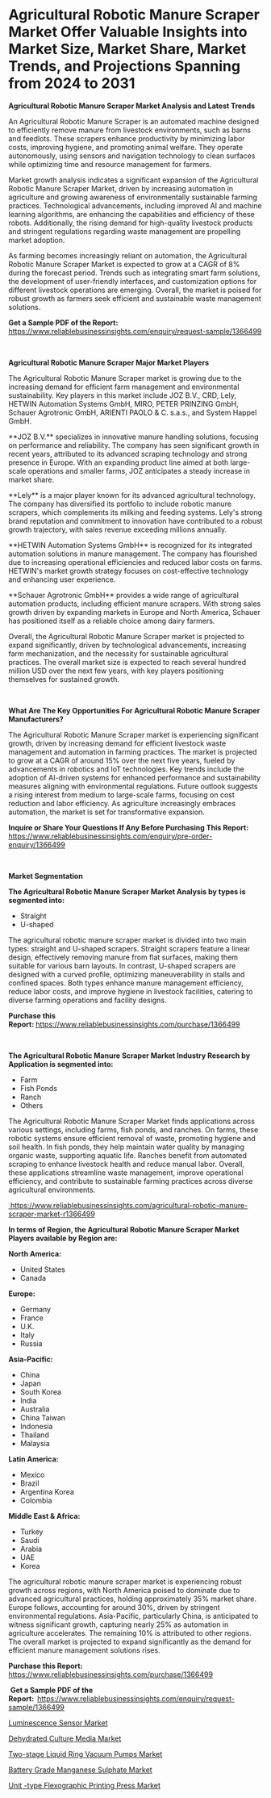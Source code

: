 <p><h1>Agricultural Robotic Manure Scraper Market Offer Valuable Insights into Market Size, Market Share, Market Trends, and Projections Spanning from 2024 to 2031</h1></p><p><strong>Agricultural Robotic Manure Scraper Market Analysis and Latest Trends</strong></p>
<p><p>An Agricultural Robotic Manure Scraper is an automated machine designed to efficiently remove manure from livestock environments, such as barns and feedlots. These scrapers enhance productivity by minimizing labor costs, improving hygiene, and promoting animal welfare. They operate autonomously, using sensors and navigation technology to clean surfaces while optimizing time and resource management for farmers.</p><p>Market growth analysis indicates a significant expansion of the Agricultural Robotic Manure Scraper Market, driven by increasing automation in agriculture and growing awareness of environmentally sustainable farming practices. Technological advancements, including improved AI and machine learning algorithms, are enhancing the capabilities and efficiency of these robots. Additionally, the rising demand for high-quality livestock products and stringent regulations regarding waste management are propelling market adoption.</p><p>As farming becomes increasingly reliant on automation, the Agricultural Robotic Manure Scraper Market is expected to grow at a CAGR of 8% during the forecast period. Trends such as integrating smart farm solutions, the development of user-friendly interfaces, and customization options for different livestock operations are emerging. Overall, the market is poised for robust growth as farmers seek efficient and sustainable waste management solutions.</p></p>
<p><strong>Get a Sample PDF of the Report:&nbsp;</strong> <a href="https://www.reliablebusinessinsights.com/enquiry/request-sample/1366499">https://www.reliablebusinessinsights.com/enquiry/request-sample/1366499</a></p>
<p>&nbsp;</p>
<p><strong>Agricultural Robotic Manure Scraper Major Market Players</strong></p>
<p><p>The Agricultural Robotic Manure Scraper market is growing due to the increasing demand for efficient farm management and environmental sustainability. Key players in this market include JOZ B.V., CRD, Lely, HETWIN Automation Systems GmbH, MIRO, PETER PRINZING GmbH, Schauer Agrotronic GmbH, ARIENTI PAOLO & C. s.a.s., and System Happel GmbH.</p><p>**JOZ B.V.** specializes in innovative manure handling solutions, focusing on performance and reliability. The company has seen significant growth in recent years, attributed to its advanced scraping technology and strong presence in Europe. With an expanding product line aimed at both large-scale operations and smaller farms, JOZ anticipates a steady increase in market share.</p><p>**Lely** is a major player known for its advanced agricultural technology. The company has diversified its portfolio to include robotic manure scrapers, which complements its milking and feeding systems. Lely's strong brand reputation and commitment to innovation have contributed to a robust growth trajectory, with sales revenue exceeding millions annually.</p><p>**HETWIN Automation Systems GmbH** is recognized for its integrated automation solutions in manure management. The company has flourished due to increasing operational efficiencies and reduced labor costs on farms. HETWIN's market growth strategy focuses on cost-effective technology and enhancing user experience.</p><p>**Schauer Agrotronic GmbH** provides a wide range of agricultural automation products, including efficient manure scrapers. With strong sales growth driven by expanding markets in Europe and North America, Schauer has positioned itself as a reliable choice among dairy farmers.</p><p>Overall, the Agricultural Robotic Manure Scraper market is projected to expand significantly, driven by technological advancements, increasing farm mechanization, and the necessity for sustainable agricultural practices. The overall market size is expected to reach several hundred million USD over the next few years, with key players positioning themselves for sustained growth.</p></p>
<p>&nbsp;</p>
<p><strong>What Are The Key Opportunities For Agricultural Robotic Manure Scraper Manufacturers?</strong></p>
<p><p>The Agricultural Robotic Manure Scraper market is experiencing significant growth, driven by increasing demand for efficient livestock waste management and automation in farming practices. The market is projected to grow at a CAGR of around 15% over the next five years, fueled by advancements in robotics and IoT technologies. Key trends include the adoption of AI-driven systems for enhanced performance and sustainability measures aligning with environmental regulations. Future outlook suggests a rising interest from medium to large-scale farms, focusing on cost reduction and labor efficiency. As agriculture increasingly embraces automation, the market is set for transformative expansion.</p></p>
<p><strong>Inquire or Share Your Questions If Any Before Purchasing This Report:</strong> <a href="https://www.reliablebusinessinsights.com/enquiry/pre-order-enquiry/1366499">https://www.reliablebusinessinsights.com/enquiry/pre-order-enquiry/1366499</a></p>
<p>&nbsp;</p>
<p><strong>Market Segmentation</strong></p>
<p><strong>The Agricultural Robotic Manure Scraper Market Analysis by types is segmented into:</strong></p>
<p><ul><li>Straight</li><li>U-shaped</li></ul></p>
<p><p>The agricultural robotic manure scraper market is divided into two main types: straight and U-shaped scrapers. Straight scrapers feature a linear design, effectively removing manure from flat surfaces, making them suitable for various barn layouts. In contrast, U-shaped scrapers are designed with a curved profile, optimizing maneuverability in stalls and confined spaces. Both types enhance manure management efficiency, reduce labor costs, and improve hygiene in livestock facilities, catering to diverse farming operations and facility designs.</p></p>
<p><strong>Purchase this Report:&nbsp;</strong><a href="https://www.reliablebusinessinsights.com/purchase/1366499">https://www.reliablebusinessinsights.com/purchase/1366499</a></p>
<p>&nbsp;</p>
<p><strong>The Agricultural Robotic Manure Scraper Market Industry Research by Application is segmented into:</strong></p>
<p><ul><li>Farm</li><li>Fish Ponds</li><li>Ranch</li><li>Others</li></ul></p>
<p><p>The Agricultural Robotic Manure Scraper Market finds applications across various settings, including farms, fish ponds, and ranches. On farms, these robotic systems ensure efficient removal of waste, promoting hygiene and soil health. In fish ponds, they help maintain water quality by managing organic waste, supporting aquatic life. Ranches benefit from automated scraping to enhance livestock health and reduce manual labor. Overall, these applications streamline waste management, improve operational efficiency, and contribute to sustainable farming practices across diverse agricultural environments.</p></p>
<p><a href="https://www.reliablebusinessinsights.com/agricultural-robotic-manure-scraper-market-r1366499">&nbsp;https://www.reliablebusinessinsights.com/agricultural-robotic-manure-scraper-market-r1366499</a></p>
<p><strong>In terms of Region, the Agricultural Robotic Manure Scraper Market Players available by Region are:</strong></p>
<p>
    <p> <strong> North America: </strong>
        <ul>
            <li>United States</li>
            <li>Canada</li>
        </ul>
        </p> 
    <p> <strong> Europe: </strong>
        <ul>
            <li>Germany</li>
            <li>France</li>
            <li>U.K.</li>
            <li>Italy</li>
            <li>Russia</li>
        </ul>
        </p> 
    <p> <strong> Asia-Pacific: </strong>
        <ul>
            <li>China</li>
            <li>Japan</li>
            <li>South Korea</li>
            <li>India</li>
            <li>Australia</li>
            <li>China Taiwan</li>
            <li>Indonesia</li>
            <li>Thailand</li>
            <li>Malaysia</li>
        </ul>
        </p> 
    <p> <strong> Latin America: </strong>
        <ul>
            <li>Mexico</li>
            <li>Brazil</li>
            <li>Argentina Korea</li>
            <li>Colombia</li>
        </ul>
        </p> 
    <p> <strong> Middle East & Africa: </strong>
        <ul>
            <li>Turkey</li>
            <li>Saudi</li>
            <li>Arabia</li>
            <li>UAE</li>
            <li>Korea</li>
        </ul>
    </p>
    </p>
<p><p>The agricultural robotic manure scraper market is experiencing robust growth across regions, with North America poised to dominate due to advanced agricultural practices, holding approximately 35% market share. Europe follows, accounting for around 30%, driven by stringent environmental regulations. Asia-Pacific, particularly China, is anticipated to witness significant growth, capturing nearly 25% as automation in agriculture accelerates. The remaining 10% is attributed to other regions. The overall market is projected to expand significantly as the demand for efficient manure management solutions rises.</p></p>
<p><strong>Purchase this Report: </strong><a href="https://www.reliablebusinessinsights.com/purchase/1366499">https://www.reliablebusinessinsights.com/purchase/1366499</a></p>
<p>&nbsp;<strong>Get a Sample PDF of the Report:&nbsp;&nbsp;</strong><a href="https://www.reliablebusinessinsights.com/enquiry/request-sample/1366499">https://www.reliablebusinessinsights.com/enquiry/request-sample/1366499</a></p>
<p><strong></strong></p>
<p><p><a href="https://www.linkedin.com/pulse/luminescence-sensor-market-research-report-forecast-growth-jo09e?trackingId=G5tjQpxbTJaP0nbZJz3XmA%3D%3D">Luminescence Sensor Market</a></p><p><a href="https://www.linkedin.com/pulse/dehydrated-culture-media-market-size-share-competitive-wzmie?trackingId=TGJbCpM3RQmqeAkkaaV4LA%3D%3D">Dehydrated Culture Media Market</a></p><p><a href="https://github.com/NancyAlvarado586/Market-Research-Report-List-1/blob/main/two-stage-liquid-ring-vacuum-pumps-market.md">Two-stage Liquid Ring Vacuum Pumps Market</a></p><p><a href="https://issuu.com/reportprime-2/docs/battery-grade-manganese-sulphate-ma_1ceb67c9d9471e">Battery Grade Manganese Sulphate Market</a></p><p><a href="https://issuu.com/reportprime-2/docs/unit-type-flexographic-printing-pre_0e80f03818cddd">Unit -type Flexographic Printing Press Market</a></p></p>